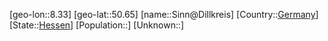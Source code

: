 ﻿---
location: [50.65,8.33]
type: City
tags:
- geo/City


SpocWebEntityId: 34286
isDeleted: false
confidential: public

---
[geo-lon::8.33]
[geo-lat::50.65]
[name::Sinn@Dillkreis]
[Country::[Germany](geo/Continent/Europe/Germany.md)]
[State::[Hessen](geo/Continent/Europe/Germany/Hessen.md)]
[Population::]
[Unknown::]


